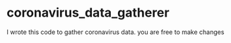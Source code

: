 # coronavirus_data_gatherer
I wrote this code to gather coronavirus data.
you are free to make changes 

